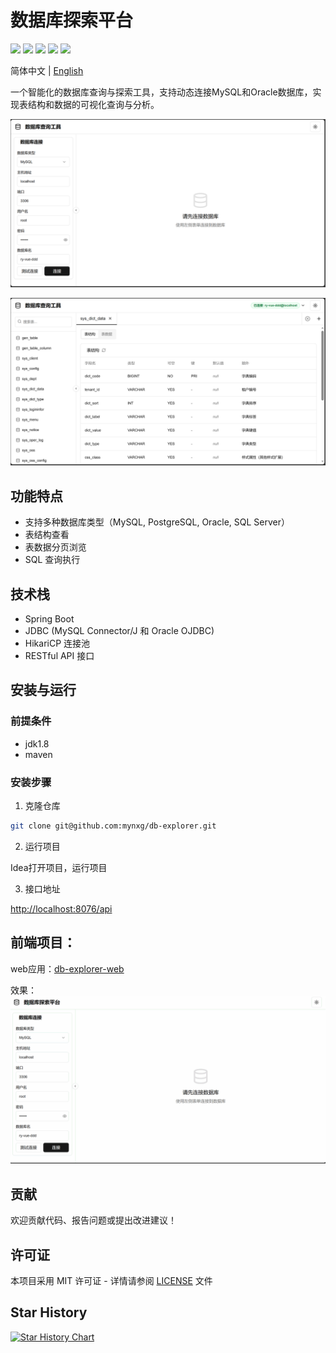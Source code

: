 # 数据库探索平台

[![](https://img.shields.io/github/stars/mynxg/db-explorer)](https://github.com/mynxg/db-explorer/stargazers)
[![](https://img.shields.io/github/issues/mynxg/db-explorer)](https://github.com/mynxg/db-explorer/issues)
[![](https://img.shields.io/github/issues-closed/mynxg/db-explorer)](https://github.com/mynxg/db-explorer/issues?q=is%3Aissue+is%3Aclosed)
[![](https://img.shields.io/github/issues-pr/mynxg/db-explorer)](https://github.com/mynxg/db-explorer/pulls)
[![](https://img.shields.io/github/issues-pr-closed/mynxg/db-explorer)](https://github.com/mynxg/db-explorer/pulls?q=is%3Apr+is%3Aclosed)


简体中文 | [English](README-EN.md)



一个智能化的数据库查询与探索工具，支持动态连接MySQL和Oracle数据库，实现表结构和数据的可视化查询与分析。

![image-20250226203426308](./asset/image-20250226203426308.png)

![image-20250226203548713](./asset/image-20250226203548713.png)




## 功能特点

- 支持多种数据库类型（MySQL, PostgreSQL, Oracle, SQL Server）
- 表结构查看
- 表数据分页浏览
- SQL 查询执行



## 技术栈

- Spring Boot
- JDBC (MySQL Connector/J 和 Oracle OJDBC)
- HikariCP 连接池
- RESTful API 接口        


## 安装与运行

### 前提条件

- jdk1.8
- maven


### 安装步骤

1. 克隆仓库

```bash
git clone git@github.com:mynxg/db-explorer.git
```

2. 运行项目

Idea打开项目，运行项目


3. 接口地址

[http://localhost:8076/api](http://localhost:8076/api)





## 前端项目：

web应用：[db-explorer-web](https://github.com/mynxg/db-explorer-web)

效果：
![](./asset/screenshots.gif)


## 贡献

欢迎贡献代码、报告问题或提出改进建议！


## 许可证

本项目采用 MIT 许可证 - 详情请参阅 [LICENSE](LICENSE) 文件

## Star History

[![Star History Chart](https://api.star-history.com/svg?repos=mynxg/db-explorer&type=Date)](https://star-history.com/#mynxg/db-explorer&Date)

